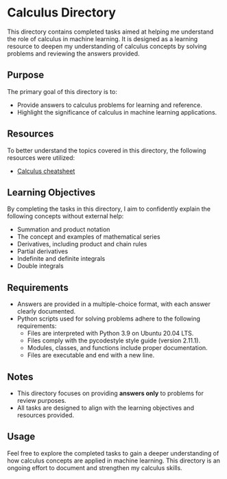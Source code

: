 # Calculus Directory

This directory contains completed tasks aimed at helping me understand the role of calculus in machine learning. It is designed as a learning resource to deepen my understanding of calculus concepts by solving problems and reviewing the answers provided.

## Purpose
The primary goal of this directory is to:
- Provide answers to calculus problems for learning and reference.
- Highlight the significance of calculus in machine learning applications.

## Resources
To better understand the topics covered in this directory, the following resources were utilized:

- [Calculus cheatsheet](https://ml-cheatsheet.readthedocs.io/en/latest/calculus.html)

## Learning Objectives
By completing the tasks in this directory, I aim to confidently explain the following concepts without external help:
- Summation and product notation
- The concept and examples of mathematical series
- Derivatives, including product and chain rules
- Partial derivatives
- Indefinite and definite integrals
- Double integrals

## Requirements
- Answers are provided in a multiple-choice format, with each answer clearly documented.
- Python scripts used for solving problems adhere to the following requirements:
  - Files are interpreted with Python 3.9 on Ubuntu 20.04 LTS.
  - Files comply with the pycodestyle style guide (version 2.11.1).
  - Modules, classes, and functions include proper documentation.
  - Files are executable and end with a new line.

## Notes
- This directory focuses on providing **answers only** to problems for review purposes.
- All tasks are designed to align with the learning objectives and resources provided.

## Usage
Feel free to explore the completed tasks to gain a deeper understanding of how calculus concepts are applied in machine learning. This directory is an ongoing effort to document and strengthen my calculus skills.
